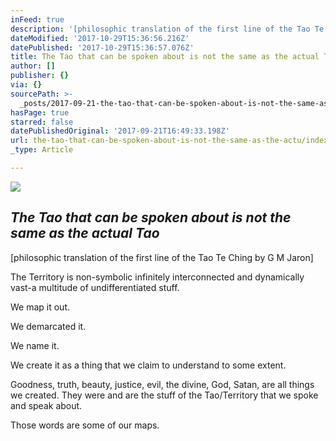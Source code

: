 ```yaml
---
inFeed: true
description: '[philosophic translation of the first line of the Tao Te Ching by G M Jaron]'
dateModified: '2017-10-29T15:36:56.216Z'
datePublished: '2017-10-29T15:36:57.076Z'
title: The Tao that can be spoken about is not the same as the actual Tao
author: []
publisher: {}
via: {}
sourcePath: >-
  _posts/2017-09-21-the-tao-that-can-be-spoken-about-is-not-the-same-as-the-actu.md
hasPage: true
starred: false
datePublishedOriginal: '2017-09-21T16:49:33.198Z'
url: the-tao-that-can-be-spoken-about-is-not-the-same-as-the-actu/index.html
_type: Article

---
```

![](https://the-grid-user-content.s3-us-west-2.amazonaws.com/6305916f-27a6-42e0-9dd3-db22d6812c7d.jpg)

## _The Tao that can be spoken about is not the same as the actual Tao_

\[philosophic translation of the first line of the Tao Te Ching by G M Jaron\]

The Territory is non-symbolic infinitely interconnected and dynamically vast-a multitude of undifferentiated stuff.

We map it out.

We demarcated it.

We name it.

We create it as a thing that we claim to understand to some extent.

Goodness, truth, beauty, justice, evil, the divine, God, Satan, are all things we created. They were and are the stuff of the Tao/Territory that we spoke and speak about.

Those words are some of our maps.
